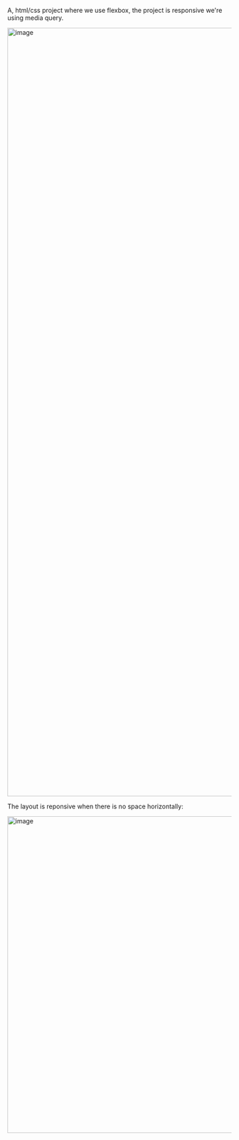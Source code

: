 A, html/css project where we use flexbox, the project is responsive we're using media query.

<img width="1728" alt="image" src="https://github.com/josgar14/flex-project/assets/42749669/bddcef35-23f2-47b9-b3de-2397a2b1fd95">

The layout is reponsive when there is no space horizontally: 

<img width="712" alt="image" src="https://github.com/josgar14/flex-project/assets/42749669/90bd1955-d996-4fa1-a890-06f1d9a538a3">
